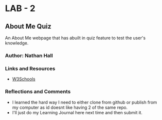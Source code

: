 # LAB - 2

## About Me Quiz

An About Me webpage that has abuilt in quiz feature to test the user's knowledge.

### Author: Nathan Hall

### Links and Resources
* [W3Schools](https://www.w3schools.com/)

### Reflections and Comments
* I learned the hard way I need to either clone from github or publish from my computer as id doesnt like having 2 of the same repo.
* I'll just do my Learning Journal here next time and then submit it.